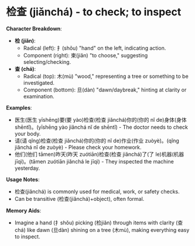 # **检查 (jiǎnchá) - to check; to inspect**

**Character Breakdown**:  
- **检 (jiǎn)**:
  - Radical (left): 扌(shǒu) "hand" on the left, indicating action.
  - Component (right): 柬(jiǎn) "to choose," suggesting selecting/checking.  
- **查 (chá)**:
  - Radical (top): 木(mù) "wood," representing a tree or something to be investigated.
  - Component (bottom): 旦(dàn) "dawn/daybreak," hinting at clarity or examination.

**Examples**:  
- 医生(医生 yīshēng)要(要 yào)检查(检查 jiǎnchá)你的(你的 nǐ de)身体(身体 shēntǐ)。(yīshēng yào jiǎnchá nǐ de shēntǐ) - The doctor needs to check your body.  
- 请(请 qǐng)检查(检查 jiǎnchá)你的(你的 nǐ de)作业(作业 zuòyè)。(qǐng jiǎnchá nǐ de zuòyè) - Please check your homework.  
- 他们(他们 tāmen)昨天(昨天 zuótiān)检查(检查 jiǎnchá)了(了 le)机器(机器 jīqì)。(tāmen zuótiān jiǎnchá le jīqì) - They inspected the machine yesterday.

**Usage Notes**:  
- 检查(jiǎnchá) is commonly used for medical, work, or safety checks.  
- Can be transitive (检查(jiǎnchá)+object), often formal.

**Memory Aids**:  
- Imagine a hand (扌shǒu) picking (检jiǎn) through items with clarity (查chá) like dawn (旦dàn) shining on a tree (木mù), making everything easy to inspect.